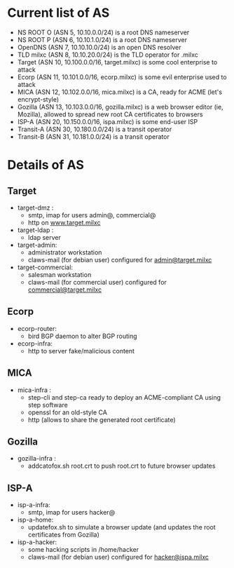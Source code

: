 # Current list of AS

* NS ROOT O (ASN 5, 10.10.0.0/24) is a root DNS nameserver
* NS ROOT P (ASN 6, 10.10.1.0/24) is a root DNS nameserver
* OpenDNS (ASN 7, 10.10.10.0/24) is an open DNS resolver
* TLD milxc (ASN 8, 10.10.20.0/24) is the TLD operator for .milxc
* Target (ASN 10, 10.100.0.0/16, target.milxc) is some cool enterprise to attack
* Ecorp (ASN 11, 10.101.0.0/16, ecorp.milxc) is some evil enterprise used to attack
* MICA (ASN 12, 10.102.0.0/16, mica.milxc) is a CA, ready for ACME (let's encrypt-style)
* Gozilla (ASN 13, 10.103.0.0/16, gozilla.milxc) is a web browser editor (ie, Mozilla), allowed to spread new root CA certificates to browsers
* ISP-A (ASN 20, 10.150.0.0/16, ispa.milxc) is some end-user ISP
* Transit-A (ASN 30, 10.180.0.0/24) is a transit operator
* Transit-B (ASN 31, 10.181.0.0/24) is a transit operator

# Details of AS

## Target

* target-dmz :
  * smtp, imap for users admin@, commercial@
  * http on www.target.milxc
* target-ldap :
  * ldap server
* target-admin:
  * administrator workstation
  * claws-mail (for debian user) configured for admin@target.milxc
* target-commercial:
  * salesman workstation
  * claws-mail (for commercial user) configured for commercial@target.milxc

## Ecorp

* ecorp-router:
  * bird BGP daemon to alter BGP routing
* ecorp-infra:
  * http to server fake/malicious content

## MICA

* mica-infra :
  * step-cli and step-ca ready to deploy an ACME-compliant CA using step software
  * openssl for an old-style CA
  * http (allows to share the generated root certificate)

## Gozilla

* gozilla-infra :
  * addcatofox.sh root.crt to push root.crt to future browser updates


## ISP-A

* isp-a-infra:
  * smtp, imap for users hacker@
* isp-a-home:
  * updatefox.sh to simulate a browser update (and updates the root certificates from Gozilla)
* isp-a-hacker:
  * some hacking scripts in /home/hacker
  * claws-mail (for debian user) configured for hacker@ispa.milxc
